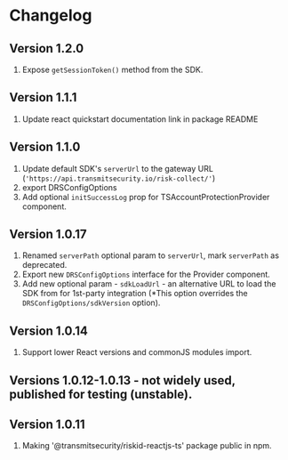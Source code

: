 # Changelog


## Version 1.2.0
1. Expose `getSessionToken()` method from the SDK.

## Version 1.1.1
1. Update react quickstart documentation link in package README

## Version 1.1.0
1. Update default SDK's `serverUrl` to the gateway URL (`'https://api.transmitsecurity.io/risk-collect/'`)
2. export DRSConfigOptions
3. Add optional `initSuccessLog` prop for TSAccountProtectionProvider component.

## Version 1.0.17
1. Renamed `serverPath` optional param to `serverUrl`, mark `serverPath` as deprecated.
2. Export new `DRSConfigOptions` interface for the Provider component.
3. Add new optional param - `sdkLoadUrl` - an alternative URL to load the SDK from for 1st-party integration (*This option overrides the `DRSConfigOptions/sdkVersion` option).

## Version 1.0.14
1. Support lower React versions and commonJS modules import.

## Versions 1.0.12-1.0.13 - not widely used, published for testing (unstable).

## Version 1.0.11
1. Making '@transmitsecurity/riskid-reactjs-ts' package public in npm.